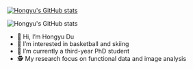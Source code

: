 [![Hongyu's GitHub stats](https://github-readme-stats.vercel.app/api?username=HongyuDu2)](https://github.com/HongyuDu2/github-readme-stats)

![Hongyu's GitHub stats](https://github-readme-stats.vercel.app/api?username=HongyuDu2&count_private=true)

- 👋 Hi, I’m Hongyu Du
- 💪 I’m interested in basketball and skiing
- 🌱 I’m currently a third-year PhD student
- 🕵 My research focus on functional data and image analysis

<!---
HongyuDu2/HongyuDu2 is a ✨ special ✨ repository because its `README.md` (this file) appears on your GitHub profile.
You can click the Preview link to take a look at your changes.
--->
